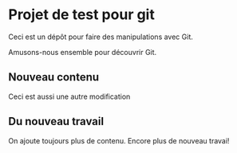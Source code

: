 # Projet de test pour git

Ceci est un dépôt pour faire des manipulations avec Git.

Amusons-nous ensemble pour découvrir Git.

## Nouveau contenu

Ceci est aussi une autre modification

## Du nouveau travail
On ajoute toujours plus de contenu.
Encore plus de nouveau travai!
